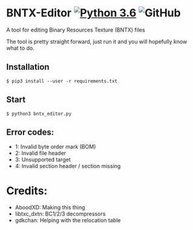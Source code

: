 # BNTX-Editor [![Python 3.6](https://img.shields.io/badge/python-3.6-blue.svg)](https://www.python.org/downloads/release/python-360/) ![GitHub](https://img.shields.io/github/license/aboood40091/BNTX-Editor.svg)
A tool for editing Binary Resources Texture (BNTX) files

The tool is pretty straight forward, just run it and you will hopefully know what to do.

## Installation

```shell
$ pip3 install --user -r requirements.txt
```

## Start

```shell
$ python3 bntx_editor.py
```

## Error codes:
* 1: Invalid byte order mark (BOM)
* 2: Invalid file header
* 3: Unsupported target
* 4: Invalid section header / section missing

# Credits:
* AboodXD: Making this thing
* libtxc_dxtn: BC1/2/3 decompressors
* gdkchan: Helping with the relocation table
